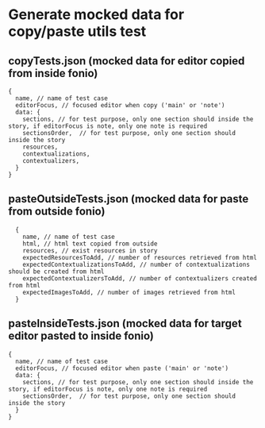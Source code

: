 # Generate mocked data for copy/paste utils test

## copyTests.json (mocked data for editor copied from inside fonio)

```
{
  name, // name of test case
  editorFocus, // focused editor when copy ('main' or 'note')
  data: {
    sections, // for test purpose, only one section should inside the story, if editorFocus is note, only one note is required
    sectionsOrder,  // for test purpose, only one section should inside the story
    resources,
    contextualizations,
    contextualizers,
  }
}
```

## pasteOutsideTests.json (mocked data for paste from outside fonio)

```
  {
    name, // name of test case
    html, // html text copied from outside
    resources, // exist resources in story
    expectedResourcesToAdd, // number of resources retrieved from html
    expectedContextualizationsToAdd, // number of contextualizations should be created from html
    expectedContextualizersToAdd, // number of contextualizers created from html
    expectedImagesToAdd, // number of images retrieved from html
  }
```
## pasteInsideTests.json (mocked data for target editor pasted to inside fonio)

```
{
  name, // name of test case
  editorFocus, // focused editor when paste ('main' or 'note')
  data: {
    sections, // for test purpose, only one section should inside the story, if editorFocus is note, only one note is required
    sectionsOrder,  // for test purpose, only one section should inside the story
  }
}
```